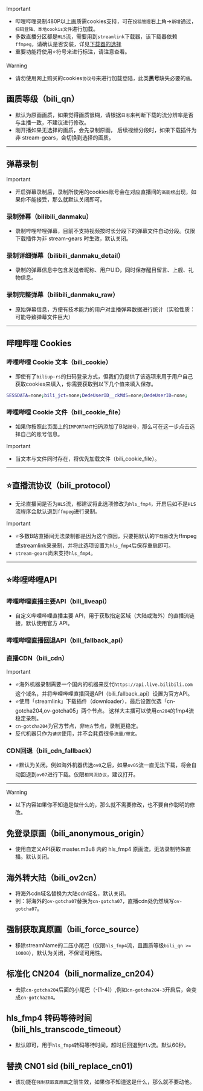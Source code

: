 > [!IMPORTANT]
> * 哔哩哔哩录制480P以上画质需cookies支持，可在`投稿管理`右上角→`新增`通过，`扫码登陆、本地cookis文件`进行加载。      
> * 多数直播分区都是`HLS`流，需要用到`streamlink`下载器，该下载器依赖`ffmpeg`，请确认是否安装，详见[下载器的选择](../Config/GlobalConfig.html#下载插件-downloader)       
> * 重要功能将使用⭐符号来进行标注，请注意查看。           

> [!WARNING]
> * 请勿使用网上购买的cookies`协议号`来进行加载登陆，此类**黑号**缺失必要的`值`。      


## 画质等级（bili_qn）   

* 默认为原画画质，如果觉得画质很糊，请根据`日志`来判断下载的流分辨率是否与主播一致，不建议进行修改。   
* 刚开播如果无选择的画质，会先录制原画， 后续视频分段时，如果下载插件为非 stream-gears，会切换到选择的画质。   

----

## 弹幕录制   

> [!IMPORTANT]
> * 开启弹幕录制后，录制所使用的cookies账号会在对应直播间的`高能榜`出现，如果你不能接受，那么就默认关闭即可。   

### 录制弹幕（bilibili_danmaku）   

* 录制哔哩哔哩弹幕，目前不支持视频按时长分段下的弹幕文件自动分段。仅限下载插件为非 stream-gears 时生效，默认关闭。   

### 录制详细弹幕（bilibili_danmaku_detail）   
* 录制的弹幕信息中包含发送者昵称、用户UID，同时保存醒目留言、上舰、礼物信息。   

### 录制完整弹幕（bilibili_danmaku_raw）   
* 原始弹幕信息，方便有技术能力的用户对主播弹幕数据进行统计（实验性质：可能导致弹幕文件巨大）

----
## 哔哩哔哩 Cookies   


### 哔哩哔哩 Cookie 文本（bili_cookie）   
* 即使有了`biliup-rs`的扫码登录方式，但我们仍提供了该选项来用于用户自己获取cookies来填入，你需要获取到以下几个值来填入保存。   

```bash
SESSDATA=none;bili_jct=none;DedeUserID__ckMd5=none;DedeUserID=none;
```   

### 哔哩哔哩 Cookie 文件（bili_cookie_file）   

* 如果你按照此页面上的`IMPORTANT`扫码添加了B站`账号`，那么可在这一步点击选择自己的账号信息。      

> [!IMPORTANT]
> * 当文本与文件同时存在，将优先加载文件（bili_cookie_file）。

----   

## ⭐直播流协议（bili_protocol）   

* 无论直播间是否为`HLS`流，都建议将此选项修改为`hls_fmp4`，开启后如不是`HLS`流程序会默认退到`ffmpeg`进行录制。   

> [!IMPORTANT]
> * ⭐多数B站直播间无法录制都是因为这个原因，只要把默认的`下载器`改为ffmpeg或streamlink来录制，并将此选项设置为`hls_fmp4`后保存重启即可。      
> * `stream-gears`尚未支持`hls_fmp4`。         

----   

## ⭐哔哩哔哩API   


### 哔哩哔哩直播主要API（bili_liveapi）   
* 自定义哔哩哔哩直播主要 API，用于获取指定区域（大陆或海外）的直播流链接，默认使用官方 API。   

### 哔哩哔哩直播回退API（bili_fallback_api）   

### 直播CDN（bili_cdn）

> [!IMPORTANT]
> * ⭐海外机器录制需要一个国内的机器来反代`https://api.live.bilibili.com`这个域名，并将哔哩哔哩直播回退API（bili_fallback_api）设置为官方API。      
> * ⭐使用「streamlink」下载插件（downloader），最后设置优选「cn-gotcha204,ov-gotcha05」两个节点。 这样大主播可以使用`cn204`的fmp4流稳定录制。      
> * `cn-gotcha204`为官方节点，非`地方`节点，录制更稳定。      
> * 反代机器只作为`请求`使用，并不会耗费很多`流量/带宽`。         

### CDN回退（bili_cdn_fallback）   
* ⭐默认为关闭。例如海外机器优选`ov0`之后，如果`ov05`流一直无法下载，将会自动回退到`ov07`进行下载。仅限`相同流协议`，建议打开。   

----   

> [!WARNING]
> * 以下内容如果你不知道是做什么的，那么就不需要修改，也不要自作聪明的修改。   

## 免登录原画（bili_anonymous_origin）   

* 使用自定义API获取 master.m3u8 内的 hls_fmp4 原画流，无法录制特殊直播。默认关闭。   

## 海外转大陆（bili_ov2cn）   
* 将海外cdn域名替换为大陆cdn域名，默认关闭。   
* 例：将海外的`ov-gotcha07`替换为`cn-gotcha07`，直播cdn处仍然填写`ov-gotcha07`。   

## 强制获取真原画（bili_force_source）   
* 移除streamName的二压小尾巴（仅限`hls_fmp4`流，且画质等级`bili_qn >= 10000`），默认为关闭，不保证可用性。   

## 标准化 CN204（bili_normalize_cn204）   

* 去除`cn-gotcha204`后面的小尾巴（-[1-4]）,例如`cn-gotcha204-3`开启后，会变成`cn-gotcha204`。   

## hls_fmp4 转码等待时间（bili_hls_transcode_timeout）   
* 默认即可，用于`hls_fmp4`转码等待时间，超时后回退到`flv`流。默认60秒。   

## 替换 CN01 sid (bili_replace_cn01)   

* 该功能在`强制获取真原画`之前生效，如果你不知道这是什么，那么就不要动他。
